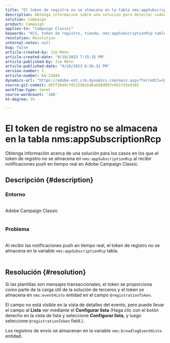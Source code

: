 ```yaml
---
title: "El token de registro no se almacena en la tabla nms:appSubscriptionRcp"
description: Obtenga información sobre una solución para detectar cuándo el token de registro no se almacena en la tabla nms:appSubscriptionRcp al recibir notificaciones push en tiempo real.
solution: Campaign
product: Campaign
applies-to: "Campaign Classic"
keywords: "KCS, token de registro, tienda, nms:appSubscriptionRcp table, FAQ, ACC, Adobe Campaign Classic, notificaciones push, @registrationToken, nms:eventHisto, Configure List, registros de envío, nms:broadlogEventHisto"
resolution: Resolution
internal-notes: null
bug: false
article-created-by: Jim Menn
article-created-date: "9/19/2023 7:15:35 PM"
article-published-by: Jim Menn
article-published-date: "9/20/2023 6:56:31 PM"
version-number: 1
article-number: KA-22844
dynamics-url: "https://adobe-ent.crm.dynamics.com/main.aspx?forceUCI=1&pagetype=entityrecord&etn=knowledgearticle&id=44bc4ae6-2057-ee11-be6f-6045bd006268"
source-git-commit: d07f164bcfd122d6cbd6ab88d087c6617d1ed105
workflow-type: tm+mt
source-wordcount: '188'
ht-degree: 3%

---
```


# El token de registro no se almacena en la tabla nms:appSubscriptionRcp


Obtenga información acerca de una solución para los casos en los que el token de registro no se almacena en `nms:appSubscriptionRcp` al recibir notificaciones push en tiempo real en Adobe Campaign Classic.

## Descripción {#description}




### Entorno


<br>Adobe Campaign Classic<br><br>


### Problema


<br>Al recibir las notificaciones push en tiempo real, el token de registro no se almacena en la variable `nms:appSubscriptionRcp` tabla.<br><br>



## Resolución {#resolution}


Si las plantillas son mensajes transaccionales, el token se proporciona como parte de la carga útil de la solución de terceros y el token se almacena en `nms:eventHisto` entidad en el campo `@registrationToken`.

El campo no está visible en la vista de detalles del evento, pero puede llevar el campo al <b>Lista</b> ver mediante el <b>Configurar lista</b> (Haga clic con el botón derecho en la vista de lista y seleccione <b>Configurar lista</b>, y luego seleccione `@registrationToken` field.).

Los registros de envío se almacenan en la variable `nms:broadlogEventHisto` entidad.
